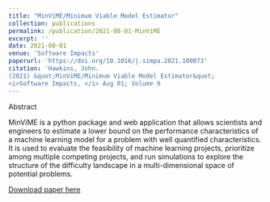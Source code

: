 ```yaml
---
title: "MinViME/Minimum Viable Model Estimator"
collection: publications
permalink: /publication/2021-08-01-MinViME
excerpt: ''
date: 2021-08-01
venue: 'Software Impacts'
paperurl: 'https://doi.org/10.1016/j.simpa.2021.100073'
citation: 'Hawkins, John.
(2021) &quot;MinViME/Minimum Viable Model Estimator&quot; 
<i>Software Impacts, </i> Aug 01; Volume 9
--- 
```

Abstract

MinViME is a python package and web application that allows scientists and engineers to estimate a lower bound on the performance characteristics of a machine learning model for a problem with well quantified characteristics.
It is used to evaluate the feasibility of machine learning projects, prioritize among multiple competing projects, and run simulations to explore the structure of the difficulty landscape in a multi-dimensional space of potential problems.

[Download paper here](https://doi.org/10.1016/j.simpa.2021.100073)


